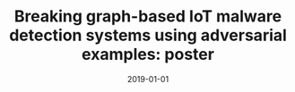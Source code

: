 ---
title: "Breaking graph-based IoT malware detection systems using adversarial examples: poster"
collection: publications
permalink: /publication/2019-01-01-Breaking-graph-based-IoT-malware-detection-systems-using-adversarial-examples-poster
date: 2019-01-01
venue: 'In the proceedings of Proceedings of the 12th Conference on Security and Privacy in Wireless and Mobile Networks, WiSec 2019, Miami, Florida, USA, May 15-17, 2019'
paperurl: 'https://doi.org/10.1145/3317549.3326296'
citation: ' Ahmed Abusnaina,  Aminollah Khormali,  Hisham Alasmary,  Jeman Park,  Afsah Anwar,  Ulku Meteriz,  David Mohaisen, &quot;Breaking graph-based IoT malware detection systems using adversarial examples: poster.&quot; In the proceedings of Proceedings of the 12th Conference on Security and Privacy in Wireless and Mobile Networks, WiSec 2019, Miami, Florida, USA, 2019.'
---